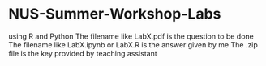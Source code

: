 # NUS-Summer-Workshop-Labs
using R and Python
The filename like LabX.pdf is the question to be done
The filename like LabX.ipynb or LabX.R is the answer given by me
The .zip file is the key provided by teaching assistant
